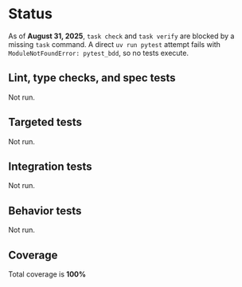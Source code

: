 # Status

As of **August 31, 2025**, `task check` and `task verify` are blocked by a missing
`task` command. A direct `uv run pytest` attempt fails with
`ModuleNotFoundError: pytest_bdd`, so no tests execute.

## Lint, type checks, and spec tests
Not run.

## Targeted tests
Not run.

## Integration tests
Not run.

## Behavior tests
Not run.

## Coverage
Total coverage is **100%**
